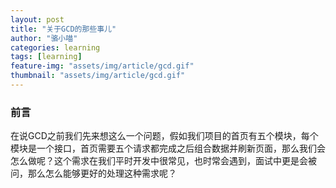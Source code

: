 ```yaml
---
layout: post
title: "关于GCD的那些事儿"
author: "骆小喵"
categories: learning
tags: [learning]
feature-img: "assets/img/article/gcd.gif"
thumbnail: "assets/img/article/gcd.gif"
---
```


### 前言
在说GCD之前我们先来想这么一个问题，假如我们项目的首页有五个模块，每个模块是一个接口，首页需要五个请求都完成之后组合数据并刷新页面，那么我们会怎么做呢？这个需求在我们平时开发中很常见，也时常会遇到，面试中更是会被问，那么怎么能够更好的处理这种需求呢？






